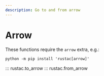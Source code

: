 ```yaml
---
description: Go to and from arrow
---
```


# Arrow

These functions require the `arrow` extra, e.g.:

```shell
python -m pip install 'rustac[arrow]'
```

::: rustac.to_arrow
::: rustac.from_arrow
